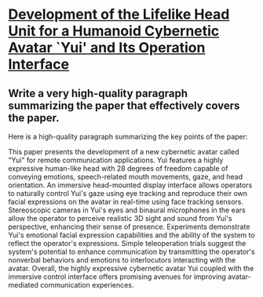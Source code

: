 # [Development of the Lifelike Head Unit for a Humanoid Cybernetic Avatar   `Yui' and Its Operation Interface](https://arxiv.org/abs/2312.06310)

## Write a very high-quality paragraph summarizing the paper that effectively covers the paper.

 Here is a high-quality paragraph summarizing the key points of the paper:

This paper presents the development of a new cybernetic avatar called "Yui" for remote communication applications. Yui features a highly expressive human-like head with 28 degrees of freedom capable of conveying emotions, speech-related mouth movements, gaze, and head orientation. An immersive head-mounted display interface allows operators to naturally control Yui's gaze using eye tracking and reproduce their own facial expressions on the avatar in real-time using face tracking sensors. Stereoscopic cameras in Yui's eyes and binaural microphones in the ears allow the operator to perceive realistic 3D sight and sound from Yui's perspective, enhancing their sense of presence. Experiments demonstrate Yui's emotional facial expression capabilities and the ability of the system to reflect the operator's expressions. Simple teleoperation trials suggest the system's potential to enhance communication by transmitting the operator's nonverbal behaviors and emotions to interlocutors interacting with the avatar. Overall, the highly expressive cybernetic avatar Yui coupled with the immersive control interface offers promising avenues for improving avatar-mediated communication experiences.
